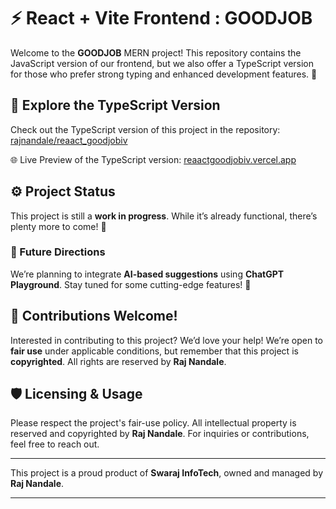 # ⚡ React + Vite Frontend : GOODJOB

Welcome to the **GOODJOB** MERN project! This repository contains the JavaScript version of our frontend, but we also offer a TypeScript version for those who prefer strong typing and enhanced development features. 🎉

## 🚀 Explore the TypeScript Version

Check out the TypeScript version of this project in the repository: [rajnandale/reaact_goodjobiv](https://github.com/rajnandale/reaact_goodjobiv)

🌐 Live Preview of the TypeScript version: [reaactgoodjobiv.vercel.app](https://reaactgoodjobiv.vercel.app)

## ⚙️ Project Status

This project is still a **work in progress**. While it’s already functional, there’s plenty more to come! 🚧

### 🌟 Future Directions
We’re planning to integrate **AI-based suggestions** using **ChatGPT Playground**. Stay tuned for some cutting-edge features! 🤖

## 🙌 Contributions Welcome!

Interested in contributing to this project? We’d love your help! We’re open to **fair use** under applicable conditions, but remember that this project is **copyrighted**. All rights are reserved by **Raj Nandale**.

## 🛡️ Licensing & Usage

Please respect the project's fair-use policy. All intellectual property is reserved and copyrighted by **Raj Nandale**. For inquiries or contributions, feel free to reach out.

---

This project is a proud product of **Swaraj InfoTech**, owned and managed by **Raj Nandale**.

---
